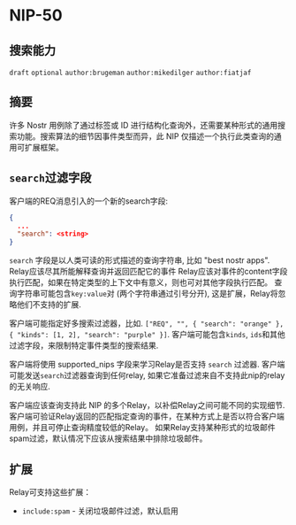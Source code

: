NIP-50
======

搜索能力
-----------------

`draft` `optional` `author:brugeman` `author:mikedilger` `author:fiatjaf`

## 摘要

许多 Nostr 用例除了通过标签或 ID 进行结构化查询外，还需要某种形式的通用搜索功能。搜索算法的细节因事件类型而异，此 NIP 仅描述一个执行此类查询的通用可扩展框架。

## `search`过滤字段 

客户端的REQ消息引入的一个新的search字段:
```json
{
  ...
  "search": <string>
}
```
`search` 字段是以人类可读的形式描述的查询字符串, 比如 "best nostr apps". 
Relay应该尽其所能解释查询并返回匹配它的事件
Relay应该对事件的content字段执行匹配，如果在特定类型的上下文中有意义，则也可对其他字段执行匹配。
查询字符串可能包含`key:value`对 (两个字符串通过引号分开), 这是扩展，Relay将忽略他们不支持的扩展.

客户端可能指定好多搜索过滤器，比如. 
`["REQ", "", { "search": "orange" }, { "kinds": [1, 2], "search": "purple" }]`. 
客户端可能包含`kinds`, `ids`和其他过滤字段，来限制特定事件类型的搜索结果.

客户端将使用 supported_nips 字段来学习Relay是否支持 `search` 过滤器.
客户端可能发送`search`过滤器查询到任何relay, 如果它准备过滤来自不支持此nip的relay的无关响应.

客户端应该查询支持此 NIP 的多个Relay，以补偿Relay之间可能不同的实现细节.
客户端可验证Relay返回的匹配指定查询的事件，在某种方式上是否以符合客户端用例，并且可停止查询精度较低的Relay。
如果Relay支持某种形式的垃圾邮件spam过滤，默认情况下应该从搜索结果中排除垃圾邮件。

## 扩展

Relay可支持这些扩展：
- `include:spam` - 关闭垃圾邮件过滤，默认启用
